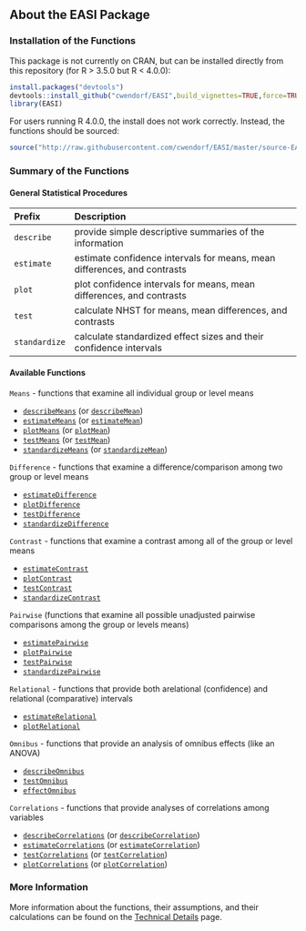 ## About the EASI Package

### Installation of the Functions


This package is not currently on CRAN, but can be installed directly from this repository (for R > 3.5.0 but R < 4.0.0):

``` r
install.packages("devtools")
devtools::install_github("cwendorf/EASI",build_vignettes=TRUE,force=TRUE)
library(EASI)
```

For users running R 4.0.0, the install does not work correctly. Instead, the functions should be sourced:

```r
source("http://raw.githubusercontent.com/cwendorf/EASI/master/source-EASI.R")
```

### Summary of the Functions

#### General Statistical Procedures

Prefix | Description
:-- | :--
`describe` | provide simple descriptive summaries of the information
`estimate` | estimate confidence intervals for means, mean differences, and contrasts
`plot` | plot confidence intervals for means, mean differences, and contrasts
`test` | calculate NHST for means, mean differences, and contrasts
`standardize` | calculate standardized effect sizes and their confidence intervals

#### Available Functions

`Means` - functions that examine all individual group or level means

- [`describeMeans`](./describeMeans.md) (or [`describeMean`](./describeMeans.md))
- [`estimateMeans`](./estimateMeans.md) (or [`estimateMean`](./estimateMeans.md))
- [`plotMeans`](./plotMeans.md) (or [`plotMean`](./plotMeans.md))
- [`testMeans`](./testMeans.md) (or [`testMean`](./testMeans.md))
- [`standardizeMeans`](./standardizeMeans.md) (or [`standardizeMean`](./standardizeMeans.md))

`Difference` - functions that examine a difference/comparison among two group or level means

- [`estimateDifference`](./estimateDifference.md)
- [`plotDifference`](./plotDifference.md)
- [`testDifference`](./testDifference.md)
- [`standardizeDifference`](./standardizeDifference.md)

`Contrast` - functions that examine a contrast among all of the group or level means

- [`estimateContrast`](./estimateContrast.md)
- [`plotContrast`](./plotContrast.md)
- [`testContrast`](./testContrast.md)
- [`standardizeContrast`](./standardizeContrast.md) 

`Pairwise` (functions that examine all possible unadjusted pairwise comparisons among the group or levels means)

- [`estimatePairwise`](./estimatePairwise.md)
- [`plotPairwise`](./plotPairwise.md)
- [`testPairwise`](./testPairwise.md)
- [`standardizePairwise`](./standardizePairwise.md)

`Relational` - functions that provide both arelational (confidence) and relational (comparative) intervals 

- [`estimateRelational`](./estimateRelational.md)
- [`plotRelational`](./plotRelational.md)

`Omnibus` - functions that provide an analysis of omnibus effects (like an ANOVA)

- [`describeOmnibus`](./describeOmnibus.md)
- [`testOmnibus`](./testOmnibus.md)
- [`effectOmnibus`](./effectOmnibus.md)

`Correlations` - functions that provide analyses of correlations among variables

- [`describeCorrelations`](./describeCorrelations.md) (or [`describeCorrelation`](./describeCorrelations.md))
- [`estimateCorrelations`](./estimateCorrelations.md) (or [`estimateCorrelation`](./estimateCorrelations.md))
- [`testCorrelations`](./testCorrelations.md) (or [`testCorrelation`](./testCorrelations.md))
- [`plotCorrelations`](./plotCorrelations.md) (or [`plotCorrelation`](./plotCorrelations.md))

### More Information

More information about the functions, their assumptions, and their calculations can be found on the [Technical Details](./TechnicalDetails.md) page.
